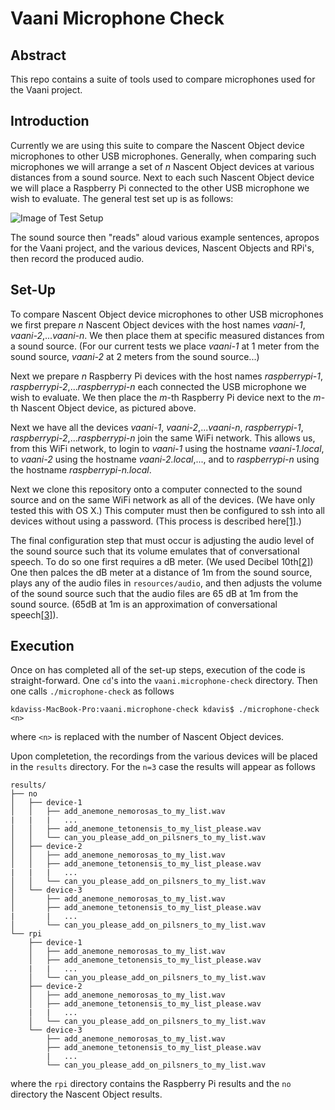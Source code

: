 # Vaani Microphone Check

## Abstract 

This repo contains a suite of tools used to compare microphones used for the Vaani project.

## Introduction

Currently we are using this suite to compare the Nascent Object device microphones to other USB microphones. Generally, when comparing such microphones we will arrange a set of *n* Nascent Object devices at various distances from a sound source. Next to each such Nascent Object device we will place a Raspberry Pi connected to the other USB microphone we wish to evaluate. The general test set up is as follows:

![Image of Test Setup](https://raw.githubusercontent.com/mozilla/vaani.microphone-check/master/resources/images/TestSetUp.png)

The sound source then "reads" aloud various example sentences, apropos for the Vaani project, and the various devices, Nascent Objects and RPi's, then record the produced audio.

## Set-Up

To compare Nascent Object device microphones to other USB microphones we first prepare *n* Nascent Object devices with the host names *vaani-1*, *vaani-2*,...*vaani-n*. We then place them at specific measured distances from a sound source. (For our current tests we place *vaani-1* at 1 meter from the sound source, *vaani-2* at 2 meters from the sound source...)

Next we prepare *n* Raspberry Pi devices with the host names *raspberrypi-1*, *raspberrypi-2*,...*raspberrypi-n* each connected the USB microphone we wish to evaluate. We then place the *m*-th Raspberry Pi device next to the *m*-th Nascent Object device, as pictured above.

Next we have all the devices *vaani-1*, *vaani-2*,...*vaani-n*, *raspberrypi-1*, *raspberrypi-2*,...*raspberrypi-n* join the same WiFi network. This allows us, from this WiFi network, to login to *vaani-1* using the hostname *vaani-1.local*, to *vaani-2* using the hostname *vaani-2.local*,..., and to *raspberrypi-n* using the hostname *raspberrypi-n.local*.

Next we clone this repository onto a computer connected to the sound source and on the same WiFi network as all of the devices. (We have only tested this with OS X.) This computer must then be configured to ssh into all devices without using a password. (This process is described here[[1]](http://www.linuxproblem.org/art_9.html).)

The final configuration step that must occur is adjusting the audio level of the sound source such that its volume emulates that of conversational speech. To do so one first requires a dB meter. (We used Decibel 10th[[2]](https://itunes.apple.com/us/app/decibel-10th-professional/id448155923?mt=8)) One then palces the dB meter at a distance of 1m from the sound source, plays any of the audio files in `resources/audio`, and then adjusts the volume of the sound source such that the audio files are 65 dB at 1m from the sound source. (65dB at 1m is an approximation of conversational speech[[3]](http://www.hearnet.com/at_risk/risk_trivia.shtml)).

## Execution

Once on has completed all of the set-up steps, execution of the code is straight-forward. One `cd`'s into the `vaani.microphone-check` directory. Then one calls `./microphone-check` as follows
```
kdaviss-MacBook-Pro:vaani.microphone-check kdavis$ ./microphone-check <n>
```
where `<n>` is replaced with the number of Nascent Object devices.

Upon completetion, the recordings from the various devices will be placed in the `results` directory. For the `n=3` case the results will appear as follows
```
results/
├── no
│   ├── device-1
│   │   ├── add_anemone_nemorosas_to_my_list.wav
|   |   |   ...
│   │   ├── add_anemone_tetonensis_to_my_list_please.wav
│   │   └── can_you_please_add_on_pilsners_to_my_list.wav
│   ├── device-2
│   │   ├── add_anemone_nemorosas_to_my_list.wav
│   │   ├── add_anemone_tetonensis_to_my_list_please.wav
|   |   |   ...
│   │   └── can_you_please_add_on_pilsners_to_my_list.wav
│   └── device-3
│       ├── add_anemone_nemorosas_to_my_list.wav
│       ├── add_anemone_tetonensis_to_my_list_please.wav
|       |   ...
│       └── can_you_please_add_on_pilsners_to_my_list.wav
└── rpi
    ├── device-1
    │   ├── add_anemone_nemorosas_to_my_list.wav
    │   ├── add_anemone_tetonensis_to_my_list_please.wav
    |   |   ...
    │   └── can_you_please_add_on_pilsners_to_my_list.wav
    ├── device-2
    │   ├── add_anemone_nemorosas_to_my_list.wav
    │   ├── add_anemone_tetonensis_to_my_list_please.wav
    |   |   ...
    │   └── can_you_please_add_on_pilsners_to_my_list.wav
    └── device-3
        ├── add_anemone_nemorosas_to_my_list.wav
        ├── add_anemone_tetonensis_to_my_list_please.wav
        |   ...
        └── can_you_please_add_on_pilsners_to_my_list.wav
```
where the `rpi` directory contains the Raspberry Pi results and the `no` directory the Nascent Object results.
